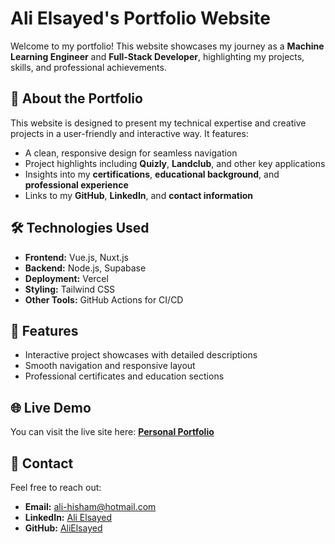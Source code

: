 # **Ali Elsayed's Portfolio Website**

Welcome to my portfolio! This website showcases my journey as a **Machine Learning Engineer** and **Full-Stack Developer**, highlighting my projects, skills, and professional achievements.

## 🌟 **About the Portfolio**

This website is designed to present my technical expertise and creative projects in a user-friendly and interactive way. It features:

- A clean, responsive design for seamless navigation
- Project highlights including **Quizly**, **Landclub**, and other key applications
- Insights into my **certifications**, **educational background**, and **professional experience**
- Links to my **GitHub**, **LinkedIn**, and **contact information**

## 🛠️ **Technologies Used**

- **Frontend:** Vue.js, Nuxt.js
- **Backend:** Node.js, Supabase
- **Deployment:** Vercel
- **Styling:** Tailwind CSS
- **Other Tools:** GitHub Actions for CI/CD

## 🚀 **Features**

- Interactive project showcases with detailed descriptions
- Smooth navigation and responsive layout
- Professional certificates and education sections

## 🌐 **Live Demo**

You can visit the live site here: **[Personal Portfolio](https://portofolio-asharp97s-projects.vercel.app/)**

## 📝 **Contact**

Feel free to reach out:

- **Email:** [ali-hisham@hotmail.com](mailto:ali-hisham@hotmail.com)
- **LinkedIn:** [Ali Elsayed](https://www.linkedin.com/in/ali-elsayed-25974b130/)
- **GitHub:** [AliElsayed](https://github.com/Asharp97)
